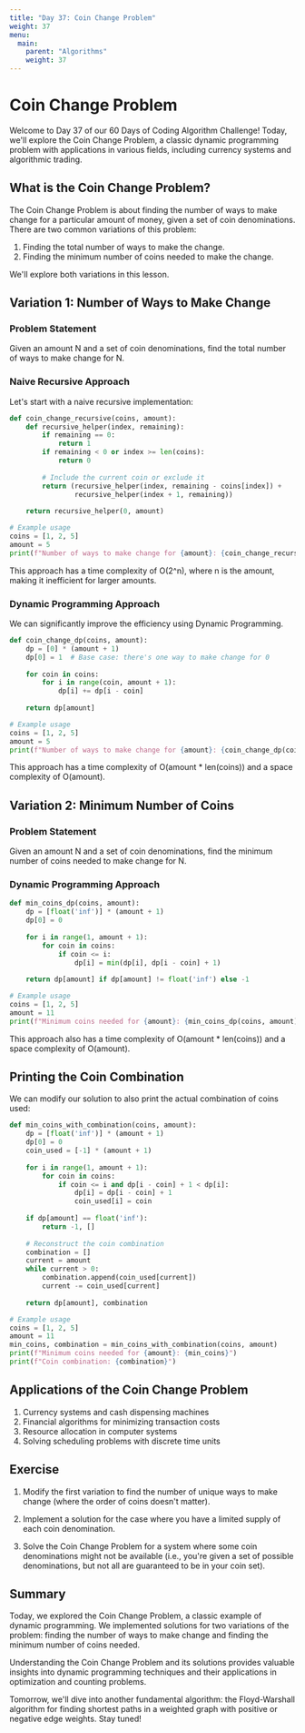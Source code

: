 ```yaml
---
title: "Day 37: Coin Change Problem"
weight: 37
menu:
  main:
    parent: "Algorithms"
    weight: 37
---
```


# Coin Change Problem

Welcome to Day 37 of our 60 Days of Coding Algorithm Challenge! Today, we'll explore the Coin Change Problem, a classic dynamic programming problem with applications in various fields, including currency systems and algorithmic trading.

## What is the Coin Change Problem?

The Coin Change Problem is about finding the number of ways to make change for a particular amount of money, given a set of coin denominations. There are two common variations of this problem:

1. Finding the total number of ways to make the change.
2. Finding the minimum number of coins needed to make the change.

We'll explore both variations in this lesson.

## Variation 1: Number of Ways to Make Change

### Problem Statement

Given an amount N and a set of coin denominations, find the total number of ways to make change for N.

### Naive Recursive Approach

Let's start with a naive recursive implementation:

```python
def coin_change_recursive(coins, amount):
    def recursive_helper(index, remaining):
        if remaining == 0:
            return 1
        if remaining < 0 or index >= len(coins):
            return 0
        
        # Include the current coin or exclude it
        return (recursive_helper(index, remaining - coins[index]) + 
                recursive_helper(index + 1, remaining))
    
    return recursive_helper(0, amount)

# Example usage
coins = [1, 2, 5]
amount = 5
print(f"Number of ways to make change for {amount}: {coin_change_recursive(coins, amount)}")
```

This approach has a time complexity of O(2^n), where n is the amount, making it inefficient for larger amounts.

### Dynamic Programming Approach

We can significantly improve the efficiency using Dynamic Programming.

```python
def coin_change_dp(coins, amount):
    dp = [0] * (amount + 1)
    dp[0] = 1  # Base case: there's one way to make change for 0
    
    for coin in coins:
        for i in range(coin, amount + 1):
            dp[i] += dp[i - coin]
    
    return dp[amount]

# Example usage
coins = [1, 2, 5]
amount = 5
print(f"Number of ways to make change for {amount}: {coin_change_dp(coins, amount)}")
```

This approach has a time complexity of O(amount * len(coins)) and a space complexity of O(amount).

## Variation 2: Minimum Number of Coins

### Problem Statement

Given an amount N and a set of coin denominations, find the minimum number of coins needed to make change for N.

### Dynamic Programming Approach

```python
def min_coins_dp(coins, amount):
    dp = [float('inf')] * (amount + 1)
    dp[0] = 0
    
    for i in range(1, amount + 1):
        for coin in coins:
            if coin <= i:
                dp[i] = min(dp[i], dp[i - coin] + 1)
    
    return dp[amount] if dp[amount] != float('inf') else -1

# Example usage
coins = [1, 2, 5]
amount = 11
print(f"Minimum coins needed for {amount}: {min_coins_dp(coins, amount)}")
```

This approach also has a time complexity of O(amount * len(coins)) and a space complexity of O(amount).

## Printing the Coin Combination

We can modify our solution to also print the actual combination of coins used:

```python
def min_coins_with_combination(coins, amount):
    dp = [float('inf')] * (amount + 1)
    dp[0] = 0
    coin_used = [-1] * (amount + 1)
    
    for i in range(1, amount + 1):
        for coin in coins:
            if coin <= i and dp[i - coin] + 1 < dp[i]:
                dp[i] = dp[i - coin] + 1
                coin_used[i] = coin
    
    if dp[amount] == float('inf'):
        return -1, []
    
    # Reconstruct the coin combination
    combination = []
    current = amount
    while current > 0:
        combination.append(coin_used[current])
        current -= coin_used[current]
    
    return dp[amount], combination

# Example usage
coins = [1, 2, 5]
amount = 11
min_coins, combination = min_coins_with_combination(coins, amount)
print(f"Minimum coins needed for {amount}: {min_coins}")
print(f"Coin combination: {combination}")
```

## Applications of the Coin Change Problem

1. Currency systems and cash dispensing machines
2. Financial algorithms for minimizing transaction costs
3. Resource allocation in computer systems
4. Solving scheduling problems with discrete time units

## Exercise

1. Modify the first variation to find the number of unique ways to make change (where the order of coins doesn't matter).

2. Implement a solution for the case where you have a limited supply of each coin denomination.

3. Solve the Coin Change Problem for a system where some coin denominations might not be available (i.e., you're given a set of possible denominations, but not all are guaranteed to be in your coin set).

## Summary

Today, we explored the Coin Change Problem, a classic example of dynamic programming. We implemented solutions for two variations of the problem: finding the number of ways to make change and finding the minimum number of coins needed.

Understanding the Coin Change Problem and its solutions provides valuable insights into dynamic programming techniques and their applications in optimization and counting problems.

Tomorrow, we'll dive into another fundamental algorithm: the Floyd-Warshall algorithm for finding shortest paths in a weighted graph with positive or negative edge weights. Stay tuned!
